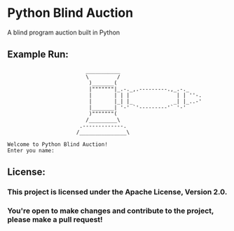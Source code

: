 # Python Blind Auction
 
A blind program auction built in Python

## Example Run:
```
                         ___________
                         \         /
                          )_______(
                          |"""""""|_.-._,.---------.,_.-._    
                          |       | | |               | | ''-.
                          |       |_| |_             _| |_..-'
                          |_______| '-' `'---------'` '-'     
                          )"""""""(
                         /_________\
                       .-------------.
                      /_______________\

Welcome to Python Blind Auction!
Enter you name: 
```

## License:

### This project is licensed under the Apache License, Version 2.0. 
### You're open to make changes and contribute to the project, please make a pull request!